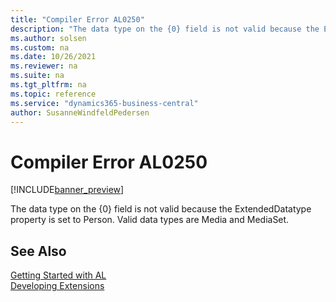 ```yaml
---
title: "Compiler Error AL0250"
description: "The data type on the {0} field is not valid because the ExtendedDatatype property is set to Person."
ms.author: solsen
ms.custom: na
ms.date: 10/26/2021
ms.reviewer: na
ms.suite: na
ms.tgt_pltfrm: na
ms.topic: reference
ms.service: "dynamics365-business-central"
author: SusanneWindfeldPedersen
---
```

[//]: # (START>DO_NOT_EDIT)
[//]: # (IMPORTANT:Do not edit any of the content between here and the END>DO_NOT_EDIT.)
[//]: # (Any modifications should be made in the .xml files in the ModernDev repo.)
# Compiler Error AL0250

[!INCLUDE[banner_preview](../includes/banner_preview.md)]

The data type on the {0} field is not valid because the ExtendedDatatype property is set to Person. Valid data types are Media and MediaSet.

[//]: # (IMPORTANT: END>DO_NOT_EDIT)
## See Also  
[Getting Started with AL](../devenv-get-started.md)  
[Developing Extensions](../devenv-dev-overview.md)  